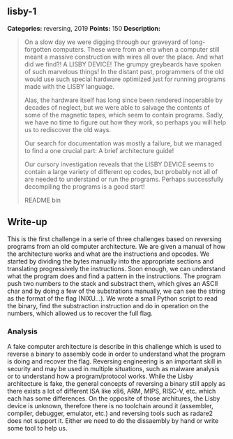 ## lisby-1

**Categories:** reversing, 2019
**Points:** 150
**Description:**

>  On a slow day we were digging through our graveyard of long-forgotten
>  computers. These were from an era when a computer still meant a massive
>  construction with wires all over the place. And what did we find?! A LISBY
>  DEVICE! The grumpy greybeards have spoken of such marvelous things! In the
>  distant past, programmers of the old would use such special hardware optimized
>  just for running programs made with the LISBY language.
>  
>  Alas, the hardware itself has long since been rendered inoperable by decades
>  of neglect, but we were able to salvage the contents of some of the magnetic
>  tapes, which seem to contain programs. Sadly, we have no time to figure out
>  how they work, so perhaps you will help us to rediscover the old ways.
>  
>  Our search for documentation was mostly a failure, but we managed to find a
>  one crucial part: A brief architecture guide!
>  
>  Our cursory investigation reveals that the LISBY DEVICE seems to contain a
>  large variety of different op codes, but probably not all of are needed to
>  understand or run the programs. Perhaps successfully decompiling the programs
>  is a good start!
>  
>  README
>  bin
>  


## Write-up

This is the first challenge in a serie of three challenges based on reversing programs from an old computer architecture.
We are given a manual of how the architecture works and what are the instructions and opcodes.
We started by dividing the bytes manually into the appropriate sections and translating progressively the instructions.
Soon enough, we can understand what the program does and find a pattern in the instructions.
The program push two numbers to the stack and substract them, which gives an ASCII char and by doing a few of the substrations manually, we can see the string as the format of the flag (NIXU...).
We wrote a small Python script to read the binary, find the substraction instruction and do in operation on the numbers, which allowed us to recover the full flag.

### Analysis

A fake computer architecture is describe in this challenge which is used to reverse a binary to assembly code in order to understand what the program is doing and recover the flag. Reversing engineering is an important skill in security and may be used in multiple situations, such as malware analysis or to understand how a program/protocol works. While the Lisby architecture is fake, the general concepts of reversing a binary still apply as there exists a lot of different ISA like x86, ARM, MIPS, RISC-V, etc. which each has some differences. On the opposite of those architures, the Lisby device is unknown, therefore there is no toolchain around it (assembler, compiler, debugger, emulator, etc.) and reversing tools such as radare2 does not support it. Either we need to do the dissaembly by hand or write some tool to help us.

